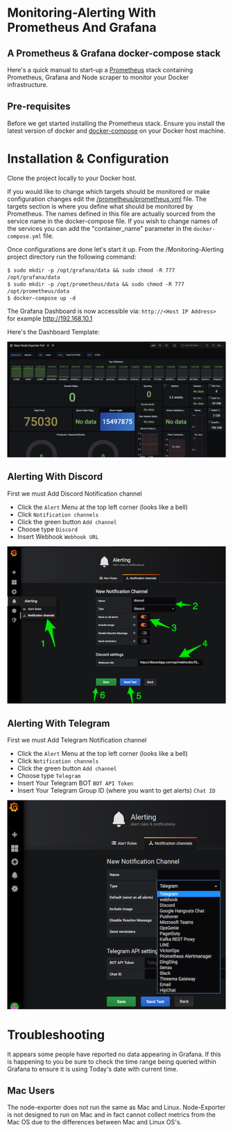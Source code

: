 # Monitoring-Alerting With Prometheus And Grafana
## A Prometheus & Grafana docker-compose stack
Here's a quick manual to start-up a [Prometheus](http://prometheus.io/) stack containing Prometheus, Grafana and Node scraper to monitor your Docker infrastructure. 

## Pre-requisites
Before we get started installing the Prometheus stack. Ensure you install the latest version of docker and [docker-compose](https://docs.docker.com/compose/install/) on your Docker host machine.

# Installation & Configuration
Clone the project locally to your Docker host.

If you would like to change which targets should be monitored or make configuration changes edit the [/prometheus/prometheus.yml](prometheus/prometheus.yml) file. The targets section is where you define what should be monitored by Prometheus. The names defined in this file are actually sourced from the service name in the docker-compose file. If you wish to change names of the services you can add the "container_name" parameter in the `docker-compose.yml` file.

Once configurations are done let's start it up. From the /Monitoring-Alerting project directory run the following command:

    $ sudo mkdir -p /opt/grafana/data && sudo chmod -R 777 /opt/grafana/data
    $ sudo mkdir -p /opt/prometheus/data && sudo chmod -R 777 /opt/prometheus/data
    $ docker-compose up -d
The Grafana Dashboard is now accessible via: `http://<Host IP Address>` for example http://192.168.10.1

Here's the Dashboard Template:

![Grafana Dashboard](https://raw.githubusercontent.com/minstr22/Monitoring-Alerting/master/images/Dashboard1.png)

## Alerting With Discord
First we must Add Discord Notification channel
* Click the `Alert` Menu at the top left corner (looks like a bell)
* Click `Notification channels`
* Click the green button `Add channel`
* Choose type `Discord`
* Insert Webhook `Webhook URL`

![Alert](https://raw.githubusercontent.com/minstr22/Monitoring-Alerting/master/images/Notification-discord.png)

## Alerting With Telegram
First we must Add Telegram Notification channel
* Click the `Alert` Menu at the top left corner (looks like a bell)
* Click `Notification channels`
* Click the green button `Add channel`
* Choose type `Telegram`
* Insert Your Telegram BOT `BOT API Token`
* Insert Your Telegram Group ID (where you want to get alerts) `Chat ID`

![Alerts](https://raw.githubusercontent.com/minstr22/Monitoring-Alerting/master/images/notification-telegram.png)

# Troubleshooting

It appears some people have reported no data appearing in Grafana. If this is happening to you be sure to check the time range being queried within Grafana to ensure it is using Today's date with current time.

## Mac Users

The node-exporter does not run the same as Mac and Linux. Node-Exporter is not designed to run on Mac and in fact cannot collect metrics from the Mac OS due to the differences between Mac and Linux OS's. 
